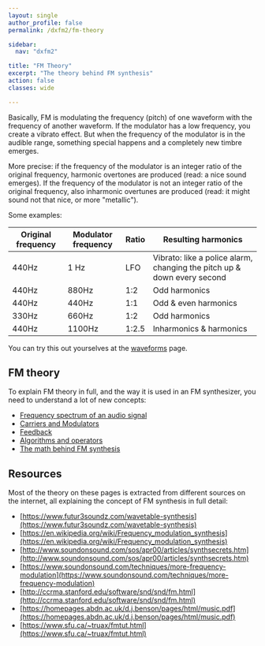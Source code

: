```yaml
---
layout: single
author_profile: false
permalink: /dxfm2/fm-theory

sidebar:
  nav: "dxfm2"

title: "FM Theory"
excerpt: "The theory behind FM synthesis"
action: false
classes: wide

---
```

Basically, FM is modulating the frequency (pitch) of one waveform with the frequency of another waveform. If the modulator has a low frequency, you create a vibrato effect. But when the frequency of the modulator is in the audible range, something special happens and a completely new timbre emerges.

More precise: if the frequency of the modulator is an integer ratio of the original frequency, harmonic overtones are produced (read: a nice sound emerges). If the frequency of the modulator is not an integer ratio of the original frequency, also inharmonic overtunes are produced (read: it might sound not that nice, or more "metallic").

Some examples:

|Original frequency|Modulator frequency|Ratio|Resulting harmonics|
|------------------|-------------------|-----|-------------------|
| 440Hz | 1 Hz | LFO | Vibrato: like a police alarm, changing the pitch up & down every second |
| 440Hz | 880Hz | 1:2 | Odd harmonics |
| 440Hz | 440Hz | 1:1 | Odd & even harmonics |
| 330Hz | 660Hz | 1:2 | Odd harmonics |
| 440Hz | 1100Hz | 1:2.5 | Inharmonics & harmonics |

You can try this out yourselves at the [waveforms](/dxfm2/waveforms) page.

## FM theory

To explain FM theory in full, and the way it is used in an FM synthesizer, you need to understand a lot of new concepts:

- [Frequency spectrum of an audio signal](/dxfm2/spectrum)
- [Carriers and Modulators](/dxfm2/carriers-modulators)
- [Feedback](/dxfm2/feedback)
- [Algorithms and operators](/dxfm2/operators)
- [The math behind FM synthesis](fm-math)

## Resources

Most of the theory on these pages is extracted from different sources on the internet, all explaining the concept of FM synthesis in full detail:

- [https://www.futur3soundz.com/wavetable-synthesis](https://www.futur3soundz.com/wavetable-synthesis)
- [https://en.wikipedia.org/wiki/Frequency_modulation_synthesis](https://en.wikipedia.org/wiki/Frequency_modulation_synthesis)
- [http://www.soundonsound.com/sos/apr00/articles/synthsecrets.htm](http://www.soundonsound.com/sos/apr00/articles/synthsecrets.htm)
- [https://www.soundonsound.com/techniques/more-frequency-modulation](https://www.soundonsound.com/techniques/more-frequency-modulation)
- [http://ccrma.stanford.edu/software/snd/snd/fm.html](http://ccrma.stanford.edu/software/snd/snd/fm.html)
- [https://homepages.abdn.ac.uk/d.j.benson/pages/html/music.pdf](https://homepages.abdn.ac.uk/d.j.benson/pages/html/music.pdf)
- [https://www.sfu.ca/~truax/fmtut.html](https://www.sfu.ca/~truax/fmtut.html)
